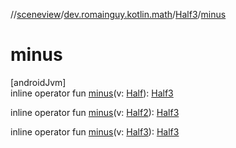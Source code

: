 //[sceneview](../../../index.md)/[dev.romainguy.kotlin.math](../index.md)/[Half3](index.md)/[minus](minus.md)

# minus

[androidJvm]\
inline operator fun [minus](minus.md)(v: [Half](../-half/index.md)): [Half3](index.md)

inline operator fun [minus](minus.md)(v: [Half2](../-half2/index.md)): [Half3](index.md)

inline operator fun [minus](minus.md)(v: [Half3](index.md)): [Half3](index.md)
